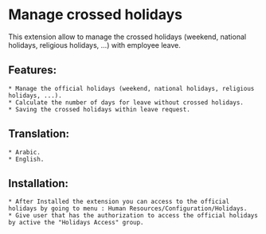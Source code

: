# Manage crossed holidays

This extension allow to manage the crossed holidays (weekend, national holidays, religious holidays, ...) with employee leave.

Features:
---------
    * Manage the official holidays (weekend, national holidays, religious holidays, ...).
    * Calculate the number of days for leave without crossed holidays.
    * Saving the crossed holidays within leave request.

Translation:
------------
    * Arabic.
    * English.

Installation:
-------------
    * After Installed the extension you can access to the official holidays by going to menu : Human Resources/Configuration/Holidays.
    * Give user that has the authorization to access the official holidays by active the "Holidays Access" group.
    
